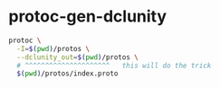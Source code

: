 # protoc-gen-dclunity

```bash
protoc \
  -I=$(pwd)/protos \
  --dclunity_out=$(pwd)/protos \
  # ^^^^^^^^^^^^^^^^^^^^^   this will do the trick
  $(pwd)/protos/index.proto
```